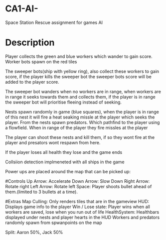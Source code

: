 # CA1-AI-
Space Station Rescue assignment for games AI

# Description
Player collects the green and blue workers which wander to gain score. Worker bots spawn on the red tiles

The sweeper bots(ship with yellow ring), also collect these workers to gain score, if the player kills the sweeper bot 
the sweeper bots score will be added to the player score.

The sweeper bot wanders when no workers are in range, when workers are in range it seeks towards them and collects them,
if the player is in range the sweeper bot will prioritise fleeing instead of seeking.

Nests spawn randomly in game (blue squares), when the player is in range of this nest it will fire a heat seaking missle at the player which seeks the player.
From the nests spawn predators. Which pathfind to the player using a flowfield. When in range of the player they fire missles at the player

The player can shoot these nests and kill them, if so they wont fire  at the player and presators wont respawn from here.

If the player loses all health they lose and the game ends

Collsiion detection implmeneted with all ships in the game 

Power ups are placed around the map that can be picked up:


#Controls
Up Arrow: Accelerate
Down Arrow: Slow Down
Right Arrow: Rotate right
Left Arrow: Rotate left
Space: Player shoots bullet ahead of them.(limited to 3 bullets at a time).

#Extras
Map Culling: Only renders tiles that are in the gameview
HUD: Displays game info to the player
Win / Lose state: Player wins when all workers are saved, lose when you run out of life
HealthSystem: Healthbars displayed under nests and player hearts in the HUD
Workers and predators randomly spawn from spwanpoints on the map 

Split: Aaron 50%, Jack 50%
